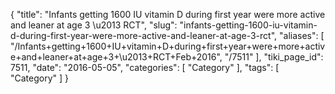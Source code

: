 {
    "title": "Infants getting 1600 IU vitamin D during first year were more active and leaner at age 3 \u2013 RCT",
    "slug": "infants-getting-1600-iu-vitamin-d-during-first-year-were-more-active-and-leaner-at-age-3-rct",
    "aliases": [
        "/Infants+getting+1600+IU+vitamin+D+during+first+year+were+more+active+and+leaner+at+age+3+\u2013+RCT+Feb+2016",
        "/7511"
    ],
    "tiki_page_id": 7511,
    "date": "2016-05-05",
    "categories": [
        "Category"
    ],
    "tags": [
        "Category"
    ]
}